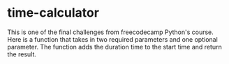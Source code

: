 # time-calculator
This is one of the final challenges from freecodecamp Python's course.
Here is a function that takes in two required parameters and one optional parameter.
The function adds the duration time to the start time and return the result.
